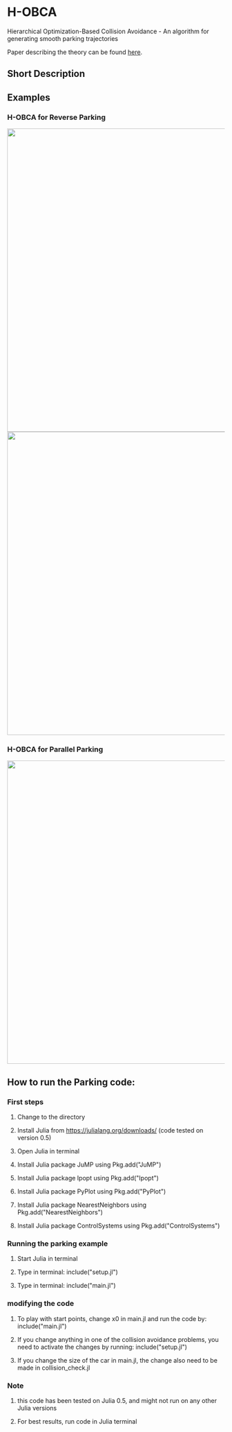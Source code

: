 # H-OBCA
Hierarchical Optimization-Based Collision Avoidance - An algorithm for generating smooth parking trajectories 

Paper describing the theory can be found [here](http://arxiv.org/abs/1711.03449).

## Short Description



## Examples

### H-OBCA for Reverse Parking
<img src="https://github.com/XiaojingGeorgeZhang/OBCA/blob/master/images/TrajQuad_3D_Video.gif" width="700" />
<img src="https://github.com/XiaojingGeorgeZhang/H-OBCA/images/TrajReverseHOBCA.gif" width="700" />

### H-OBCA for Parallel Parking
<img src="https://github.com/XiaojingGeorgeZhang/H-OBCA/images/TrajParallelHOBCA.gif" width="700" />


## How to run the Parking code:

### First steps

1. Change to the directory

2. Install Julia from https://julialang.org/downloads/ (code tested on version 0.5) 

3. Open Julia in terminal

4. Install Julia package JuMP using Pkg.add("JuMP")

5. Install Julia package Ipopt using Pkg.add("Ipopt")

6. Install Julia package PyPlot using Pkg.add("PyPlot")

7. Install Julia package NearestNeighbors using Pkg.add("NearestNeighbors")

8. Install Julia package ControlSystems using Pkg.add("ControlSystems")


### Running the parking example 

1. Start Julia in terminal

2. Type in terminal: include("setup.jl")

3. Type in terminal: include("main.jl")


### modifying the code 

1. To play with start points, change x0 in main.jl and run 
the code by: include("main.jl")

2. If you change anything in one of the collision avoidance
problems, you need to activate the changes by running:
include("setup.jl")

3. If you change the size of the car in main.jl, the change 
also need to be made in collision_check.jl

### Note
1. this code has been tested on Julia 0.5, and might not run on any other Julia versions

2. For best results, run code in Julia terminal
